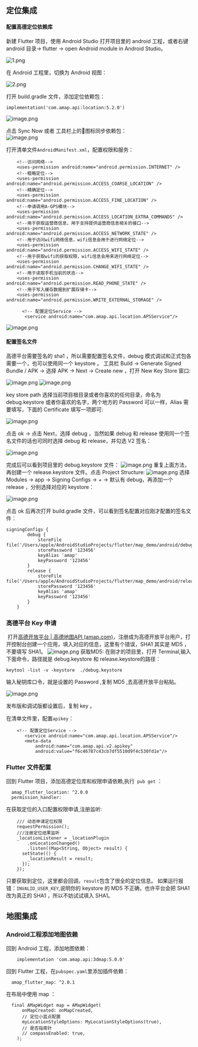 
## 定位集成

#### 配置高德定位依赖库
新建 Flutter 项目，使用 Android Studio 打开项目里的 android 工程，或者右键 android 目录-> flutter -> open Android module in Android Studio。

![1.png](https://upload-images.jianshu.io/upload_images/1454742-724ed8e1798d918a.png?imageMogr2/auto-orient/strip%7CimageView2/2/w/1240)

在 Android 工程里，切换为 Android 视图：

![2.png](https://upload-images.jianshu.io/upload_images/1454742-1d585af5fd5f707d.png?imageMogr2/auto-orient/strip%7CimageView2/2/w/1240)

打开 build.gradle 文件，添加定位依赖包：
```
implementation('com.amap.api:location:5.2.0')
```
![image.png](https://upload-images.jianshu.io/upload_images/1454742-701307865d8245c8.png?imageMogr2/auto-orient/strip%7CimageView2/2/w/1240)

点击 Sync Now 或者 工具栏上的🐘图标同步依赖包：\
![image.png](https://upload-images.jianshu.io/upload_images/1454742-51c7259b10f78827.png?imageMogr2/auto-orient/strip%7CimageView2/2/w/1240)

打开清单文件`AndroidManifest.xml`，配置权限和服务：
```
    <!--访问网络-->
    <uses-permission android:name="android.permission.INTERNET" />
    <!--粗略定位-->
    <uses-permission android:name="android.permission.ACCESS_COARSE_LOCATION" />
    <!--精确定位-->
    <uses-permission android:name="android.permission.ACCESS_FINE_LOCATION" />
    <!--申请调用A-GPS模块-->
    <uses-permission android:name="android.permission.ACCESS_LOCATION_EXTRA_COMMANDS" />
    <!--用于获取运营商信息，用于支持提供运营商信息相关的接口-->
    <uses-permission android:name="android.permission.ACCESS_NETWORK_STATE" />
    <!--用于访问wifi网络信息，wifi信息会用于进行网络定位-->
    <uses-permission android:name="android.permission.ACCESS_WIFI_STATE" />
    <!--用于获取wifi的获取权限，wifi信息会用来进行网络定位-->
    <uses-permission android:name="android.permission.CHANGE_WIFI_STATE" />
    <!--用于读取手机当前的状态-->
    <uses-permission android:name="android.permission.READ_PHONE_STATE" />
    <!--用于写入缓存数据到扩展存储卡-->
    <uses-permission android:name="android.permission.WRITE_EXTERNAL_STORAGE" />
```
```
      <!-- 配置定位Service -->
       <service android:name="com.amap.api.location.APSService"/>
```
![image.png](https://upload-images.jianshu.io/upload_images/1454742-28e9754fbb2487de.png?imageMogr2/auto-orient/strip%7CimageView2/2/w/1240)

#### 配置签名文件
高德平台需要签名的 sha1 ，所以需要配置签名文件，debug 模式调试和正式包各需要一个，也可以使用同一个 keystore 。
工具栏 Build -> Generate Signed Bundle / APK -> 选择 APK -> Next -> Create new ，打开 New Key Store 窗口:

![image.png](https://upload-images.jianshu.io/upload_images/1454742-7e19aba9f882c710.png?imageMogr2/auto-orient/strip%7CimageView2/2/w/1240)
![image.png](https://upload-images.jianshu.io/upload_images/1454742-963584257c392fe5.png?imageMogr2/auto-orient/strip%7CimageView2/2/w/1240)

key store path 选择当前项目根目录或者你喜欢的任何目录，命名为 debug.keystore 或者你喜欢的名字，两个地方的 Password 可以一样，Alias 需要填写，下面的 Certificate 填写一项即可:

![image.png](https://upload-images.jianshu.io/upload_images/1454742-046997fb7ae85b09.png?imageMogr2/auto-orient/strip%7CimageView2/2/w/1240)

点击 ok -> 点击 Next，选择 debug ，当然如果 debug 和 release 使用同一个签名文件的话也可同时选择 debug 和 release，并勾选 V2 签名：

![image.png](https://upload-images.jianshu.io/upload_images/1454742-47a794a16675c42b.png?imageMogr2/auto-orient/strip%7CimageView2/2/w/1240)

完成后可以看到项目里的 debug.keystore 文件：
![image.png](https://upload-images.jianshu.io/upload_images/1454742-eae7e5302c44b5c8.png?imageMogr2/auto-orient/strip%7CimageView2/2/w/1240)
重复上面方法，再创建一个 release.keystore 文件。点击 Project Structure:
![image.png](https://upload-images.jianshu.io/upload_images/1454742-70274464c63be35d.png?imageMogr2/auto-orient/strip%7CimageView2/2/w/1240)
选择 Modules -> app -> Signing Configs -> + -> 默认有 debug，再添加一个 release ，分别选择对应的 keystore：

![image.png](https://upload-images.jianshu.io/upload_images/1454742-8a4898b08d2cfb53.png?imageMogr2/auto-orient/strip%7CimageView2/2/w/1240)

点击 ok 后再次打开 build.gradle 文件，可以看到签名配置对应刚才配置的签名文件：
```
signingConfigs {
        debug {
            storeFile file('/Users/apple/AndroidStudioProjects/flutter/map_demo/android/debug.keystore')
            storePassword '123456'
            keyAlias 'amap'
            keyPassword '123456'
        }
        release {
            storeFile file('/Users/apple/AndroidStudioProjects/flutter/map_demo/android/release.keytore')
            storePassword '123456'
            keyAlias 'amap'
            keyPassword '123456'
        }
    }
```

### 高德平台 Key 申请

​	打开[高德开放平台 | 高德地图API (amap.com)](https://lbs.amap.com/)，注册成为高德开放平台用户，打开控制台创建一个应用，填入对应的信息，这里有个错误，SHA1 其实是 MD5 ，不要填写 SHA1。
![image.png](https://upload-images.jianshu.io/upload_images/1454742-1345a98e98002373.png?imageMogr2/auto-orient/strip%7CimageView2/2/w/1240)
获取MD5:
在刚才的项目里，打开 Terminal,输入下面命令，路径就是 debug.keystore 和 release.keystore的路径：
```
keytool -list -v -keystore  ./debug.keystore
```
输入秘钥库口令，就是设置的 Password ,复制 MD5 ,去高德开放平台粘贴。

![image.png](https://upload-images.jianshu.io/upload_images/1454742-a5ebb31be8163e8f.png?imageMogr2/auto-orient/strip%7CimageView2/2/w/1240)

发布版和调试版都设置后，复制 key 。

在清单文件里，配置`apikey`：
```
    <!-- 配置定位Service -->
       <service android:name="com.amap.api.location.APSService"/>
       <meta-data
           android:name="com.amap.api.v2.apikey"
           android:value="f6c46787c43cb7df5510d9f4c530fd1e"/>
```

### Flutter 文件配置
回到 Flutter 项目，添加高德定位库和权限申请依赖,执行` pub get` ：
```
  amap_flutter_location: ^2.0.0
  permission_handler:
```
在获取定位的入口配置权限申请,注册监听:
```
    /// 动态申请定位权限
    requestPermission();
    ///注册定位结果监听
    _locationListener = _locationPlugin
        .onLocationChanged()
        .listen((Map<String, Object> result) {
      setState(() {
        _locationResult = result;
      });
    });
```
只要获取到定位，这里都会回调，`result`包含了很全的定位信息。
如果运行报错：`INVALID_USER_KEY`,说明你的 keystore 的 MD5 不正确，也许平台会把 SHA1 改为真正的 SHA1 ，所以不妨试试填入 SHA1。

## 地图集成
### Android工程添加地图依赖
回到 Android 工程，添加地图依赖：
```
    implementation 'com.amap.api:3dmap:5.0.0'
```
回到 Flutter 工程，在`pubspec.yaml`里添加插件依赖：
```
  amap_flutter_map: ^2.0.1
```
在布局中使用 map ：
```
  final AMapWidget map = AMapWidget(
      onMapCreated: onMapCreated,
      // 定位小蓝点配置
      myLocationStyleOptions: MyLocationStyleOptions(true),
      // 是否指南针
      // compassEnabled: true,
    );
```
